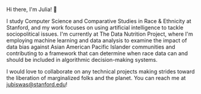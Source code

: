 Hi there, I'm Julia! 👋 

I study Computer Science and Comparative Studies in Race & Ethnicity at Stanford, and my work focuses on using artificial intelligence to tackle sociopolitical issues. I'm currently at The Data Nutrition Project, where I'm employing machine learning and data analysis to examine the impact of data bias against Asian American Pacific Islander communities and contributing to a framework that can determine when race data can and should be included in algorithmic decision-making systems. 

I would love to collaborate on any technical projects making strides toward the liberation of marginalized folks and the planet. You can reach me at jubiswas@stanford.edu!
